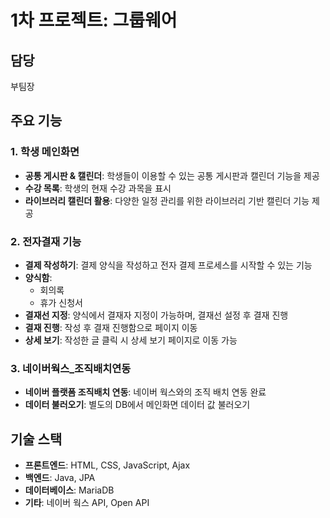 # 1차 프로젝트: 그룹웨어

## 담당
부팀장

## 주요 기능

### 1. 학생 메인화면
- **공통 게시판 & 캘린더**: 학생들이 이용할 수 있는 공통 게시판과 캘린더 기능을 제공
- **수강 목록**: 학생의 현재 수강 과목을 표시
- **라이브러리 캘린더 활용**: 다양한 일정 관리를 위한 라이브러리 기반 캘린더 기능 제공

### 2. 전자결재 기능
- **결제 작성하기**: 결제 양식을 작성하고 전자 결제 프로세스를 시작할 수 있는 기능
- **양식함**:
  - 회의록
  - 휴가 신청서
- **결재선 지정**: 양식에서 결재자 지정이 가능하며, 결재선 설정 후 결재 진행
- **결재 진행**: 작성 후 결재 진행함으로 페이지 이동
- **상세 보기**: 작성한 글 클릭 시 상세 보기 페이지로 이동 가능

### 3. 네이버웍스_조직배치연동
- **네이버 플랫폼 조직배치 연동**: 네이버 웍스와의 조직 배치 연동 완료
- **데이터 불러오기**: 별도의 DB에서 메인화면 데이터 값 불러오기

## 기술 스택
- **프론트엔드**: HTML, CSS, JavaScript, Ajax
- **백엔드**: Java, JPA
- **데이터베이스**: MariaDB
- **기타**: 네이버 웍스 API, Open API


